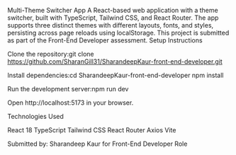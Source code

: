 Multi-Theme Switcher App
A React-based web application with a theme switcher, built with TypeScript, Tailwind CSS, and React Router. The app supports three distinct themes with different layouts, fonts, and styles, persisting across page reloads using localStorage. This project is submitted as part of the Front-End Developer assessment.
Setup Instructions

Clone the repository:git clone https://github.com/SharanGill31/SharandeepKaur-front-end-developer.git


Install dependencies:cd SharandeepKaur-front-end-developer
npm install


Run the development server:npm run dev


Open http://localhost:5173 in your browser.

Technologies Used

React 18
TypeScript
Tailwind CSS
React Router
Axios
Vite

Submitted by: Sharandeep Kaur for Front-End Developer Role